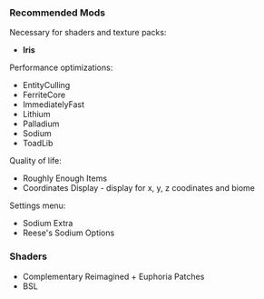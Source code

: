 ### Recommended Mods

Necessary for shaders and texture packs:

- **Iris**

Performance optimizations:

- EntityCulling
- FerriteCore
- ImmediatelyFast
- Lithium
- Palladium
- Sodium
- ToadLib

Quality of life:

- Roughly Enough Items
- Coordinates Display - display for x, y, z coodinates and biome

Settings menu:

- Sodium Extra
- Reese's Sodium Options

### Shaders

- Complementary Reimagined + Euphoria Patches
- BSL
